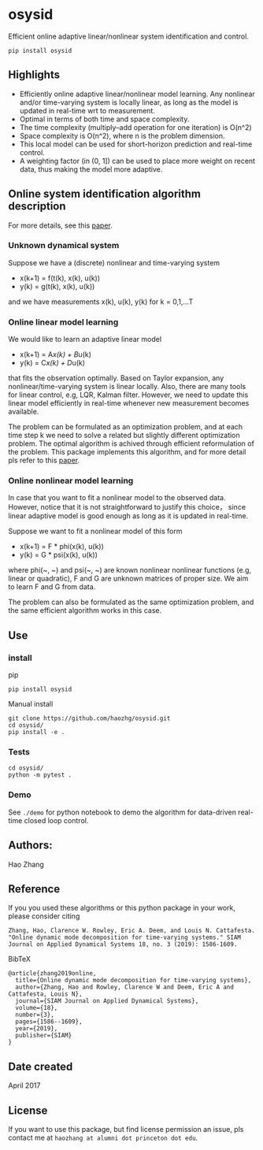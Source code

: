 # osysid
Efficient online adaptive linear/nonlinear system identification and control.
```
pip install osysid
```

## Highlights
- Efficiently online adaptive linear/nonlinear model learning. Any nonlinear and/or time-varying system is locally linear, as long as the model is updated in real-time wrt to measurement.
- Optimal in terms of both time and space complexity. 
- The time complexity (multiply–add operation for one iteration) is O(n^2)
- Space complexity is O(n^2), where n is the problem dimension. 
- This local model can be used for short-horizon prediction 
and real-time control.
- A weighting factor (in (0, 1]) can be used to place more weight on recent data, thus making the model more adaptive.

## Online system identification algorithm description
For more details, see this [paper](https://epubs.siam.org/doi/pdf/10.1137/18M1192329).

### Unknown dynamical system
Suppose we have a (discrete) nonlinear and time-varying system 
- x(k+1) = f(t(k), x(k), u(k))
- y(k) = g(t(k), x(k), u(k))

and we have measurements x(k), u(k), y(k) for k = 0,1,...T

### Online linear model learning
We would like to learn an adaptive linear model
- x(k+1) = A*x(k) + B*u(k)
- y(k) = C*x(k) + D*u(k)

that fits the observation optimally. Based on Taylor expansion, any nonlinear/time-varying system is linear locally. Also, there are many tools for linear control, e.g, LQR, Kalman filter. However, we need to update this linear model efficiently in real-time whenever new measurement becomes available.

The problem can be formulated as an optimization problem, and at each time step k we need to solve a related but slightly different optimization problem. The optimal algorithm is achived through efficient reformulation of the problem. This package implements this algorithm, and for more detail pls refer to this [paper](https://epubs.siam.org/doi/pdf/10.1137/18M1192329).


### Online nonlinear model learning
In case that you want to fit a nonlinear model to the observed data. However, notice that it is not straightforward to justify this choice， since linear adaptive model is good enough as long as it is updated in real-time.

Suppose we want to fit a nonlinear model of this form
- x(k+1) = F * phi(x(k), u(k))
- y(k) = G * psi(x(k), u(k))

where phi(~, ~) and psi(~, ~) are known nonlinear nonlinear functions (e.g, linear or quadratic), F and G are unknown matrices of proper size. We aim to learn F and G from data.

The problem can also be formulated as the same optimization problem, and the same efficient algorithm works in this case.

## Use
### install
pip
```
pip install osysid
```

Manual install
```
git clone https://github.com/haozhg/osysid.git
cd osysid/
pip install -e .
```

### Tests
```
cd osysid/
python -m pytest .
```

### Demo
See `./demo` for python notebook to demo the algorithm for data-driven real-time closed loop control.

## Authors:
Hao Zhang 

## Reference
If you you used these algorithms or this python package in your work, please consider citing

```
Zhang, Hao, Clarence W. Rowley, Eric A. Deem, and Louis N. Cattafesta. "Online dynamic mode decomposition for time-varying systems." SIAM Journal on Applied Dynamical Systems 18, no. 3 (2019): 1586-1609.
```

BibTeX
```
@article{zhang2019online,
  title={Online dynamic mode decomposition for time-varying systems},
  author={Zhang, Hao and Rowley, Clarence W and Deem, Eric A and Cattafesta, Louis N},
  journal={SIAM Journal on Applied Dynamical Systems},
  volume={18},
  number={3},
  pages={1586--1609},
  year={2019},
  publisher={SIAM}
}
```

## Date created
April 2017

## License
If you want to use this package, but find license permission an issue, pls contact me at `haozhang at alumni dot princeton dot edu`.
